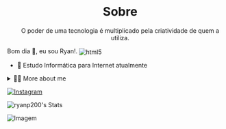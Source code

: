 <!--título-->
<div id="user-content-toc">
  <ul align="center">
    <summary><h1 style="display: inline-block">Sobre</h1></summary>
    O poder de uma tecnologia é multiplicado pela criatividade de quem a utiliza. 
</div>

<!-- Presentation -->
<p>
  Bom dia 👋, eu sou Ryan!. <img align="center" alt="html5" src="https://img.shields.io/badge/Edx-193A3E?style=for-the-badge&logo=edx&logoColor=white" />

  - 🌱 Estudo Informática para Internet atualmente
</p>

<!-- Dropdown -->
<details>
  <summary>👨‍💻 More about me</summary>

  - 💬 I am 16 years old, currently living in Sao Paulo. I have fluency in English and have experience with SQL, PHP, HTML, JS. 

  - ⚡ I enjoy reading, whether it's a good book, manga, or comics, as well as watching movies and playing games! I believe that our personal interests contribute to a more refined perception of things and problem-solving. \o/
</details>

<!-- Links -->
[![Instagram](https://img.shields.io/badge/Instagram-E4405F?style=for-the-badge&logo=instagram&logoColor=white)](https://www.instagram.com/r.y.an20/)

<!-- GithubStats -->
![ryanp200's Stats](https://github-readme-stats.vercel.app/api?username=ryanp200&theme=default&show_icons=true&hide_border=true&count_private=false)

<!-- Portfolio -->

<!-- GIF -->
<p align="left">
  <img align="center" src="https://github.com/assets/77739311/4e9f41af-6b57-49a7-b15a-74322e96b4d7" alt="Imagem">
</p>
